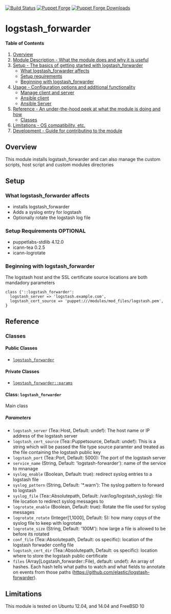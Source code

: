 [![Build Status](https://travis-ci.org/icann-dns/puppet-logstash_forwarder.svg?branch=master)](https://travis-ci.org/icann-dns/puppet-logstash_forwarder)
[![Puppet Forge](https://img.shields.io/puppetforge/v/icann/logstash_forwarder.svg?maxAge=2592000)](https://forge.puppet.com/icann/logstash_forwarder)
[![Puppet Forge Downloads](https://img.shields.io/puppetforge/dt/icann/logstash_forwarder.svg?maxAge=2592000)](https://forge.puppet.com/icann/logstash_forwarder)
# logstash_forwarder

#### Table of Contents

1. [Overview](#overview)
2. [Module Description - What the module does and why it is useful](#module-description)
3. [Setup - The basics of getting started with logstash_forwarder](#setup)
    * [What logstash_forwarder affects](#what-logstash_forwarder-affects)
    * [Setup requirements](#setup-requirements)
    * [Beginning with logstash_forwarder](#beginning-with-logstash_forwarder)
4. [Usage - Configuration options and additional functionality](#usage)
    * [Manage client and server](#manage-client-and-server)
    * [Ansible client](#logstash_forwarder-client)
    * [Ansible Server](#logstash_forwarder-server)
5. [Reference - An under-the-hood peek at what the module is doing and how](#reference)
    * [Classes](#classes)
5. [Limitations - OS compatibility, etc.](#limitations)
6. [Development - Guide for contributing to the module](#development)

## Overview

This module installs logstash_forwarder and can also manage the custom scripts, host script and custom modules directories

## Setup

### What logstash_forwarder affects

* installs logstash_forwarder 
* Adds a syslog entry for logstash
* Optionally rotate the logstash log file

### Setup Requirements **OPTIONAL**

* puppetlabs-stdlib 4.12.0
* icann-tea 0.2.5
* icann-logrotate 

### Beginning with logstash_forwarder

The logstash host and the SSL certificate source locations are both mandadory parameters

```puppet
class {'::logstash_forwarder':
  logstash_server => 'logstash.example.com',
  logstash_cert_source => 'puppet:///modules/mod_files/logstash.pem',
}
```

## Reference

### Classes

#### Public Classes

* [`logstash_forwarder`](#class-logstash_forwarder)

#### Private Classes

* [`logstash_forwarder::params`](#class-logstash_forwarderparams)

#### Class: `logstash_forwarder`

Main class

##### Parameters 

* `logstash_server` (Tea::Host, Default: undef): The host name or IP address of the logstash server
* `logstash_cert_source` (Tea::Puppetsource, Default: undef): This is a string which will be passed the file type source paramter and treated as the file containing the logstash public key
* `logstash_port` (Tea::Port, Default: 5000): The port of the logstash server
* `service_name` (String, Default: 'logstash-forwarder'): name of the service to mnanage
* `syslog_enable` (Boolean, Default: true): redirect syslog entries to a logstash file
* `syslog_pattern` (String, Default: '*.warn'): The syslog pattern to forward to logstash
* `syslog_file` (Tea::Absolutepath, Default: /var/log/logstash_syslog): file file location to redirect syslog messages to
* `logrotate_enable` (Boolean, Default: true): Rotate the file used for syslog messages
* `logrotate_rotate` (Integer[1,1000], Default: 5): how many copys of the syslog file to keep with logrotate
* `logrotate_size` (String, Default: '100M'): how large a file is allowed to be before its rotated
* `conf_file` (Tea::Absolutepath, Default: os specific): location of the logstash forwader config file
* `logstash_cert_dir` (Tea::Absolutepath, Default: os specific): location where to store the logstash public certificate
* `files` (Array[Logstash_forwarder::File), default: undef): An array of hashes. Each hash tells what paths to watch and what fields to annotate on events from those paths (https://github.com/elastic/logstash-forwarder).

## Limitations

This module is tested on Ubuntu 12.04, and 14.04 and FreeBSD 10 

